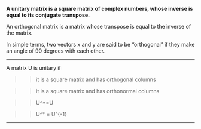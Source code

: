 **A unitary matrix is a square matrix of complex numbers, whose inverse is equal to its conjugate transpose.**

An orthogonal matrix is a matrix whose transpose is equal to the inverse of the matrix.

In simple terms, two vectors x and y are said to be “orthogonal” if they make an angle of 90 degrees with each other.

_________________________________________________________________________________________________________________________________________________________________________

A matrix U is unitary if

>> it is a square matrix and has orthogonal columns

>> it is a square matrix and has orthonormal columns

>> U^*=U

>>U^* = U^{-1}

_________________________________________________________________________________________________________________________________________________________________________

